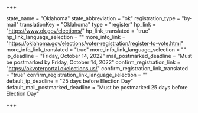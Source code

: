 +++

state_name = "Oklahoma"
state_abbreviation = "ok"
registration_type = "by-mail"
translationKey = "Oklahoma"
type = "register"
hp_link = "https://www.ok.gov/elections/"
hp_link_translated = "true"
hp_link_language_selection = ""
more_info_link = "https://oklahoma.gov/elections/voter-registration/register-to-vote.html"
more_info_link_translated = "true"
more_info_link_language_selection = ""
ip_deadline = "Friday, October 14, 2022"
mail_postmarked_deadline = "Must be postmarked by Friday, October 14, 2022"
confirm_registration_link = "https://okvoterportal.okelections.us/"
confirm_registration_link_translated = "true"
confirm_registration_link_language_selection = ""
default_ip_deadline = "25 days before Election Day"
default_mail_postmarked_deadline = "Must be postmarked 25 days before Election Day"

+++